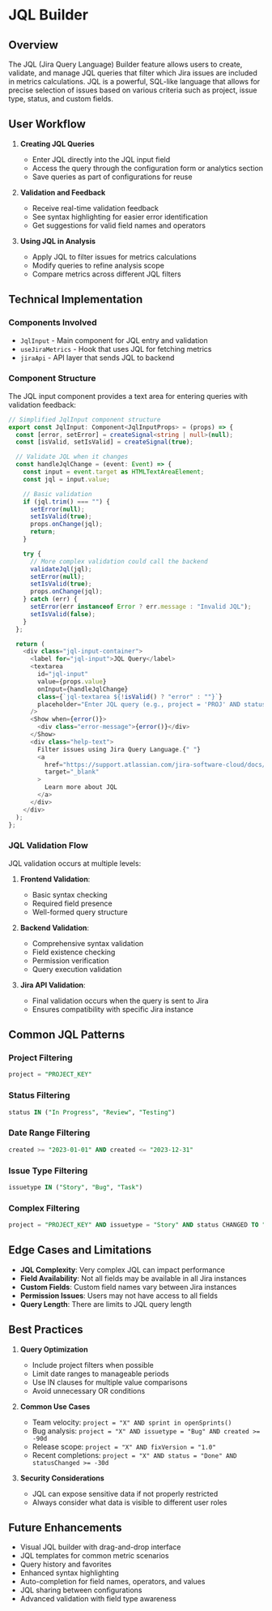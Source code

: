 # JQL Builder

## Overview

The JQL (Jira Query Language) Builder feature allows users to create, validate, and manage JQL queries that filter which Jira issues are included in metrics calculations. JQL is a powerful, SQL-like language that allows for precise selection of issues based on various criteria such as project, issue type, status, and custom fields.

## User Workflow

1. **Creating JQL Queries**

   - Enter JQL directly into the JQL input field
   - Access the query through the configuration form or analytics section
   - Save queries as part of configurations for reuse

2. **Validation and Feedback**

   - Receive real-time validation feedback
   - See syntax highlighting for easier error identification
   - Get suggestions for valid field names and operators

3. **Using JQL in Analysis**
   - Apply JQL to filter issues for metrics calculations
   - Modify queries to refine analysis scope
   - Compare metrics across different JQL filters

## Technical Implementation

### Components Involved

- `JqlInput` - Main component for JQL entry and validation
- `useJiraMetrics` - Hook that uses JQL for fetching metrics
- `jiraApi` - API layer that sends JQL to backend

### Component Structure

The JQL input component provides a text area for entering queries with validation feedback:

```typescript
// Simplified JqlInput component structure
export const JqlInput: Component<JqlInputProps> = (props) => {
  const [error, setError] = createSignal<string | null>(null);
  const [isValid, setIsValid] = createSignal(true);

  // Validate JQL when it changes
  const handleJqlChange = (event: Event) => {
    const input = event.target as HTMLTextAreaElement;
    const jql = input.value;

    // Basic validation
    if (jql.trim() === "") {
      setError(null);
      setIsValid(true);
      props.onChange(jql);
      return;
    }

    try {
      // More complex validation could call the backend
      validateJql(jql);
      setError(null);
      setIsValid(true);
      props.onChange(jql);
    } catch (err) {
      setError(err instanceof Error ? err.message : "Invalid JQL");
      setIsValid(false);
    }
  };

  return (
    <div class="jql-input-container">
      <label for="jql-input">JQL Query</label>
      <textarea
        id="jql-input"
        value={props.value}
        onInput={handleJqlChange}
        class={`jql-textarea ${!isValid() ? "error" : ""}`}
        placeholder="Enter JQL query (e.g., project = 'PROJ' AND status = 'Done')"
      />
      <Show when={error()}>
        <div class="error-message">{error()}</div>
      </Show>
      <div class="help-text">
        Filter issues using Jira Query Language.{" "}
        <a
          href="https://support.atlassian.com/jira-software-cloud/docs/advanced-search-reference-jql-fields/"
          target="_blank"
        >
          Learn more about JQL
        </a>
      </div>
    </div>
  );
};
```

### JQL Validation Flow

JQL validation occurs at multiple levels:

1. **Frontend Validation**:

   - Basic syntax checking
   - Required field presence
   - Well-formed query structure

2. **Backend Validation**:

   - Comprehensive syntax validation
   - Field existence checking
   - Permission verification
   - Query execution validation

3. **Jira API Validation**:
   - Final validation occurs when the query is sent to Jira
   - Ensures compatibility with specific Jira instance

## Common JQL Patterns

### Project Filtering

```sql
project = "PROJECT_KEY"
```

### Status Filtering

```sql
status IN ("In Progress", "Review", "Testing")
```

### Date Range Filtering

```sql
created >= "2023-01-01" AND created <= "2023-12-31"
```

### Issue Type Filtering

```sql
issuetype IN ("Story", "Bug", "Task")
```

### Complex Filtering

```sql
project = "PROJECT_KEY" AND issuetype = "Story" AND status CHANGED TO "Done" DURING ("2023-01-01", "2023-12-31") ORDER BY resolved DESC
```

## Edge Cases and Limitations

- **JQL Complexity**: Very complex JQL can impact performance
- **Field Availability**: Not all fields may be available in all Jira instances
- **Custom Fields**: Custom field names vary between Jira instances
- **Permission Issues**: Users may not have access to all fields
- **Query Length**: There are limits to JQL query length

## Best Practices

1. **Query Optimization**

   - Include project filters when possible
   - Limit date ranges to manageable periods
   - Use IN clauses for multiple value comparisons
   - Avoid unnecessary OR conditions

2. **Common Use Cases**

   - Team velocity: `project = "X" AND sprint in openSprints()`
   - Bug analysis: `project = "X" AND issuetype = "Bug" AND created >= -90d`
   - Release scope: `project = "X" AND fixVersion = "1.0"`
   - Recent completions: `project = "X" AND status = "Done" AND statusChanged >= -30d`

3. **Security Considerations**
   - JQL can expose sensitive data if not properly restricted
   - Always consider what data is visible to different user roles

## Future Enhancements

- Visual JQL builder with drag-and-drop interface
- JQL templates for common metric scenarios
- Query history and favorites
- Enhanced syntax highlighting
- Auto-completion for field names, operators, and values
- JQL sharing between configurations
- Advanced validation with field type awareness
